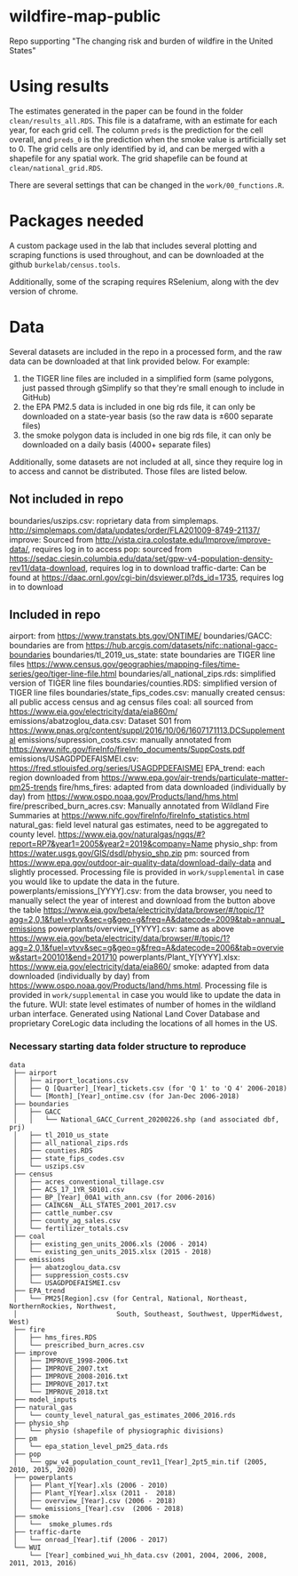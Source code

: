 # wildfire-map-public
Repo supporting "The changing risk and burden of wildfire in the United States"


# Using results

The estimates generated in the paper can be found in the folder `clean/results_all.RDS`. This file is a dataframe, with an estimate for each year, for each grid cell. The column `preds` is the prediction for the cell overall, and `preds_0` is the prediction when the smoke value is artificially set to 0. The grid cells are only identified by id, and can be merged with a shapefile for any spatial work. The grid shapefile can be found at `clean/national_grid.RDS`.  

There are several settings that can be changed in the `work/00_functions.R`. 

# Packages needed

A custom package used in the lab that includes several plotting and scraping functions is used throughout, and can be downloaded at the github `burkelab/census.tools`. 

Additionally, some of the scraping requires RSelenium, along with the dev version of chrome.


# Data

Several datasets are included in the repo in a processed form, and the raw data can be downloaded at that link provided below. For example:
1) the TIGER line files are included in a simplified form (same polygons, just passed through gSimplify so that they're small enough to include in GitHub) 
2) the EPA PM2.5 data is included in one big rds file, it can only be downloaded on a state-year basis (so the raw data is ±600 separate files)
3) the smoke polygon data is included in one big rds file, it can only be downloaded on a daily basis (4000+ separate files) 

Additionally, some datasets are not included at all, since they require log in to access and cannot be distributed. Those files are listed below.

## Not included in repo

boundaries/uszips.csv: roprietary data from simplemaps. http://simplemaps.com/data/updates/order/FLA201009-8749-21137/
improve: Sourced from http://vista.cira.colostate.edu/Improve/improve-data/, requires log in to access
pop: sourced from https://sedac.ciesin.columbia.edu/data/set/gpw-v4-population-density-rev11/data-download, requires log in to download
traffic-darte: Can be found at https://daac.ornl.gov/cgi-bin/dsviewer.pl?ds_id=1735, requires log in to download

## Included in repo

airport: from https://www.transtats.bts.gov/ONTIME/
boundaries/GACC: boundaries are from https://hub.arcgis.com/datasets/nifc::national-gacc-boundaries
boundaries/tl_2019_us_state: state boundaries are TIGER line files https://www.census.gov/geographies/mapping-files/time-series/geo/tiger-line-file.html
boundaries/all_national_zips.rds: simplified version of TIGER line files
boundaries/counties.RDS: simplified version of TIGER line files
boundaries/state_fips_codes.csv: manually created
census: all public access census and ag census files
coal: all sourced from https://www.eia.gov/electricity/data/eia860m/
emissions/abatzoglou_data.csv: Dataset S01 from https://www.pnas.org/content/suppl/2016/10/06/1607171113.DCSupplemental
emissions/supression_costs.csv: manually annotated from https://www.nifc.gov/fireInfo/fireInfo_documents/SuppCosts.pdf
emissions/USAGDPDEFAISMEI.csv: https://fred.stlouisfed.org/series/USAGDPDEFAISMEI
EPA_trend: each region downloaded from https://www.epa.gov/air-trends/particulate-matter-pm25-trends
fire/hms_fires: adapted from data downloaded (individually by day) from https://www.ospo.noaa.gov/Products/land/hms.html
fire/prescribed_burn_acres.csv: Manually annotated from Wildland Fire Summaries at https://www.nifc.gov/fireInfo/fireInfo_statistics.html
natural_gas: field level natural gas estimates, need to be aggregated to county level. https://www.eia.gov/naturalgas/ngqs/#?report=RP7&year1=2005&year2=2019&company=Name
physio_shp: from https://water.usgs.gov/GIS/dsdl/physio_shp.zip
pm: sourced from https://www.epa.gov/outdoor-air-quality-data/download-daily-data and slightly processed. Processing file is provided in  `work/supplemental` in case you would like to update the data in the future.
powerplants/emissions_[YYYY].csv: from the data browser, you need to manually select the year of interest and download from the button above the table https://www.eia.gov/beta/electricity/data/browser/#/topic/1?agg=2,0,1&fuel=vtvv&sec=g&geo=g&freq=A&datecode=2009&tab=annual_emissions
powerplants/overview_[YYYY].csv: same as above https://www.eia.gov/beta/electricity/data/browser/#/topic/1?agg=2,0,1&fuel=vtvv&sec=g&geo=g&freq=A&datecode=2006&tab=overview&start=200101&end=201710 
powerplants/Plant_Y[YYYY].xlsx: https://www.eia.gov/electricity/data/eia860/
smoke: adapted from data downloaded (individually by day) from https://www.ospo.noaa.gov/Products/land/hms.html. Processing file is provided in `work/supplemental` in case you would like to update the data in the future.
WUI: state level estimates of number of homes in the wildland urban interface. Generated using National Land Cover Database and proprietary CoreLogic data including the locations of all homes in the US.

### Necessary starting data folder structure to reproduce

```
data
 ├── airport
 │	 ├── airport_locations.csv
 │	 ├── Q [Quarter]_[Year]_tickets.csv (for 'Q 1' to 'Q 4' 2006-2018)
 │   └── [Month]_[Year]_ontime.csv (for Jan-Dec 2006-2018)
 ├── boundaries
 │   ├── GACC
 │   │	 └── National_GACC_Current_20200226.shp (and associated dbf, prj) 
 │	 ├── tl_2010_us_state
 │	 ├── all_national_zips.rds
 │	 ├── counties.RDS
 │	 ├── state_fips_codes.csv
 │	 └── uszips.csv
 ├── census
 │	 ├── acres_conventional_tillage.csv 
 │	 ├── ACS_17_1YR_S0101.csv
 │	 ├── BP_[Year]_00A1_with_ann.csv (for 2006-2016)
 │	 ├── CAINC6N__ALL_STATES_2001_2017.csv
 │	 ├── cattle_number.csv
 │	 ├── county_ag_sales.csv
 │	 └── fertilizer_totals.csv
 ├── coal
 │	 ├── existing_gen_units_2006.xls (2006 - 2014)
 │	 └── existing_gen_units_2015.xlsx (2015 - 2018)
 ├── emissions
 │	 ├── abatzoglou_data.csv
 │	 ├── suppression_costs.csv 
 │	 └── USAGDPDEFAISMEI.csv
 ├── EPA_trend
 │	 └── PM25[Region].csv (for Central, National, Northeast, NorthernRockies, Northwest, 
 │						   South, Southeast, Southwest, UpperMidwest, West)
 ├── fire
 │	 ├── hms_fires.RDS
 │	 └── prescribed_burn_acres.csv
 ├── improve
 │	 ├── IMPROVE_1998-2006.txt
 │	 ├── IMPROVE_2007.txt
 │	 ├── IMPROVE_2008-2016.txt
 │	 ├── IMPROVE_2017.txt
 │	 └── IMPROVE_2018.txt
 ├── model_inputs
 ├── natural_gas
 │ 	 └── county_level_natural_gas_estimates_2006_2016.rds
 ├── physio_shp
 │ 	 └── physio (shapefile of physiographic divisions) 
 ├── pm
 │ 	 └── epa_station_level_pm25_data.rds
 ├── pop
 │	 └── gpw_v4_population_count_rev11_[Year]_2pt5_min.tif (2005,  2010, 2015, 2020)
 ├── powerplants
 │	 ├── Plant_Y[Year].xls (2006 - 2010)
 │	 ├── Plant_Y[Year].xlsx (2011 -  2018)
 │	 ├── overview_[Year].csv (2006 - 2018)
 │	 └── emissions_[Year].csv  (2006 - 2018)
 ├── smoke
 │	 └──  smoke_plumes.rds
 ├── traffic-darte
 │	 └── onroad_[Year].tif (2006 - 2017)
 └── WUI
 	 └── [Year]_combined_wui_hh_data.csv (2001, 2004, 2006, 2008, 2011, 2013, 2016)
```
